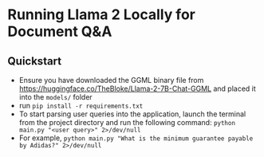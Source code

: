# Running Llama 2 Locally for Document Q&A



## Quickstart
- Ensure you have downloaded the GGML binary file from https://huggingface.co/TheBloke/Llama-2-7B-Chat-GGML and placed it into the `models/` folder
- run `pip install -r requirements.txt`
- To start parsing user queries into the application, launch the terminal from the project directory and run the following command:
`python main.py "<user query>" 2>/dev/null`
- For example, `python main.py "What is the minimum guarantee payable by Adidas?" 2>/dev/null`

<br><br>
